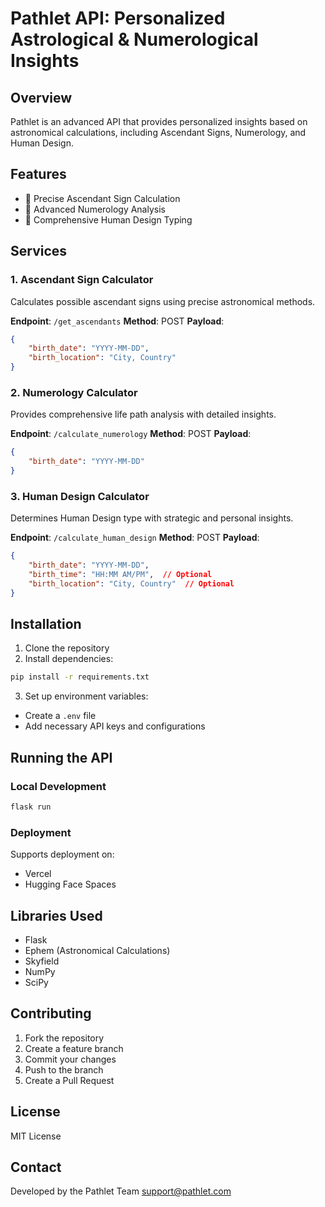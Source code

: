 # Pathlet API: Personalized Astrological & Numerological Insights

## Overview
Pathlet is an advanced API that provides personalized insights based on astronomical calculations, including Ascendant Signs, Numerology, and Human Design.

## Features
- 🌟 Precise Ascendant Sign Calculation
- 🔢 Advanced Numerology Analysis
- 🧬 Comprehensive Human Design Typing

## Services

### 1. Ascendant Sign Calculator
Calculates possible ascendant signs using precise astronomical methods.

**Endpoint**: `/get_ascendants`
**Method**: POST
**Payload**:
```json
{
    "birth_date": "YYYY-MM-DD",
    "birth_location": "City, Country"
}
```

### 2. Numerology Calculator
Provides comprehensive life path analysis with detailed insights.

**Endpoint**: `/calculate_numerology`
**Method**: POST
**Payload**:
```json
{
    "birth_date": "YYYY-MM-DD"
}
```

### 3. Human Design Calculator
Determines Human Design type with strategic and personal insights.

**Endpoint**: `/calculate_human_design`
**Method**: POST
**Payload**:
```json
{
    "birth_date": "YYYY-MM-DD",
    "birth_time": "HH:MM AM/PM",  // Optional
    "birth_location": "City, Country"  // Optional
}
```

## Installation

1. Clone the repository
2. Install dependencies:
```bash
pip install -r requirements.txt
```

3. Set up environment variables:
- Create a `.env` file
- Add necessary API keys and configurations

## Running the API

### Local Development
```bash
flask run
```

### Deployment
Supports deployment on:
- Vercel
- Hugging Face Spaces

## Libraries Used
- Flask
- Ephem (Astronomical Calculations)
- Skyfield
- NumPy
- SciPy

## Contributing
1. Fork the repository
2. Create a feature branch
3. Commit your changes
4. Push to the branch
5. Create a Pull Request

## License
MIT License

## Contact
Developed by the Pathlet Team
support@pathlet.com
